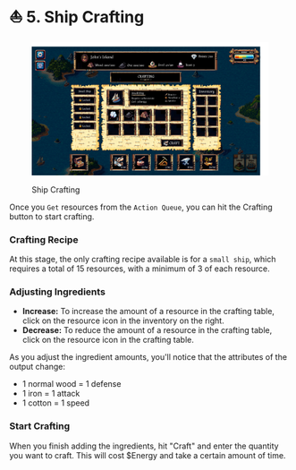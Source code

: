 # ⛵ 5. Ship Crafting

<figure><img src="../.gitbook/assets/15-Crafting.png" alt=""><figcaption><p>Ship Crafting</p></figcaption></figure>

Once you `Get` resources from the `Action Queue`, you can hit the Crafting button to start crafting.

### Crafting Recipe

At this stage, the only crafting recipe available is for a `small ship`, which requires a total of 15 resources, with a minimum of 3 of each resource.

### Adjusting Ingredients

* **Increase:** To increase the amount of a resource in the crafting table, click on the resource icon in the inventory on the right.
* **Decrease:** To reduce the amount of a resource in the crafting table, click on the resource icon in the crafting table.

As you adjust the ingredient amounts, you'll notice that the attributes of the output change:

* 1 normal wood = 1 defense
* 1 iron = 1 attack
* 1 cotton = 1 speed

### Start Crafting

When you finish adding the ingredients, hit "Craft" and enter the quantity you want to craft. This will cost $Energy and take a certain amount of time.
